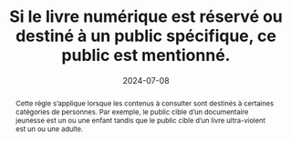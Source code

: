 ---
N: '95'
Rubrique: Identification et contact
title: Si le livre numérique est réservé ou destiné à un public spécifique, ce public est mentionné. 
detail: 
abstract: Cette règle s’applique lorsque les contenus à consulter sont destinés à certaines catégories de personnes. Par exemple, le public cible d’un documentaire jeunesse est un ou une enfant tandis que le public cible d’un livre ultra-violent est un ou une adulte.
categories: ["Informations avant consultation du contenu"]
agrege: O4095-E010
opquast: '4 095'
indiceebook: '10'
description: "Règle n° 010"
before: "009"
weight: "010"
after: "011"
actif: '1'
layout: rules
date: 2024-07-08
tags: ["", ""]
objectif: ["Éviter les déceptions", "Avertir les utilisateurs"]
Meo: ["Associer l’information de public spécifique au livre", "Faire figurer l’information de public spécifique sur la page de présentation du livre"]
Controle: ["Pour tout livre dont la consultation peut choquer ou n'être pas adaptée à une certaine catégorie de la population (mineurs, etc.), vérifier la présence d'une indication sur le public auquel le livre est destiné."]
Source: ["Opquast", "SNE"]
Referentiel: [""]
Steps: ["", ""]
pertinence: 1
---